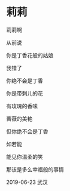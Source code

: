 # 莉莉

莉莉啊

从前说

你是丁香花般的姑娘

我错了

你绝不会是丁香

你是带刺儿的花

有玫瑰的香味

蔷薇的美艳

但你绝不会是丁香

如若能

能见你温柔的笑

那该是多么幸福般的事情


2019-06-23 武汉
